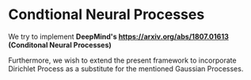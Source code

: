 
# Condtional Neural Processes  

We try to implement **DeepMind's https://arxiv.org/abs/1807.01613 (Conditonal Neural Processes)**  

Furthermore, we wish to extend the present framework to incorporate Dirichlet Process as a substitute for the mentioned Gaussian Processes.  

